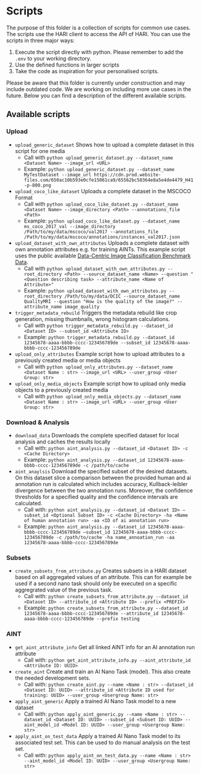 # Scripts

The purpose of this folder is a collection of scripts for common use cases.
The scripts use the HARI client to access the API of HARI.
You can use the scripts in three major ways:
1. Execute the script directly with python. Please remember to add the `.env` to your working directory.
1. Use the defined functions in larger scripts
2. Take the code as inspiration for your personalised scripts.

Please be aware that this folder is currently under construction and may include outdated code.
We are working on including more use cases in the future.
Below you can find a description of the different available scripts.

## Available scripts

### Upload


- `upload_generic_dataset` Shows how to upload a complete dataset in this script for one media
  - Call with `python upload_generic_dataset.py --dataset_name <Dataset Name> --image_url <URL>`
  - Example: `python upload_generic_dataset.py --dataset_name MyTestDataset --image_url https://cdn.prod.website-files.com/650ac10b593e0cfe15061ca9/65562bc58364e8a5e4de4479_H41-p-800.png`
- `upload_coco_like_dataset` Uploads a complete dataset in the MSCOCO Format
  -  Call with `python upload_coco_like_dataset.py --dataset_name <Dataset Name> --image_directory <Path> --annotations_file <Path>`
  - Example: `python upload_coco_like_dataset.py --dataset_name ms_coco_2017_val --image_directory /Path/to/my/data/mscoco/val2017 --annotations_file /Path/to/my/data/mscoco/annotations/instances_val2017.json`
- `upload_dataset_with_own_attributes` Uploads a complete dataset with own annotation attributes e.g. for training AINTs. This example script uses the public available [Data-Centric Image Classification Benchmark Data](https://zenodo.org/records/8115942).
  - Call with `python upload_dataset_with_own_attributes.py --root_directory <Path> --source_dataset_name <Name> --question "<Question describing task> --attribute_name <Name of Attribute>"`
  - Example: `python upload_dataset_with_own_attributes.py --root_directory /Path/to/my/data/DCIC --source_dataset_name QualityMRI --question "How is the quality of the image?" --attribute_name image_quality`
- `trigger_metadata_rebuild` Triggers the metadata rebuild like crop generation, missing thumbnails, wrong histogram calculations.
  - Call with `python trigger_metadata_rebuild.py --dataset_id <Dataset ID> --subset_id <Attribute ID>`
  - Example: `python trigger_metadata_rebuild.py --dataset_id 12345678-aaaa-bbbb-cccc-123456789de --subset_id 12345678-aaaa-bbbb-cccc-123456789de`
- `upload_only_attributes` Example script how to upload attributes to a previously created media or media objects
  - Call with `python upload_only_attributes.py --dataset_name <Dataset Name : str> --image_url <URL> --user_group <User Group: str>`
- `upload_only_media_objects` Example script how to upload only media objects to a previously created media
  - Call with `python upload_only_media_objects.py --dataset_name <Dataset Name : str> --image_url <URL> --user_group <User Group: str>`



### Download & Analysis

- `download_data` Downloads the complete specified dataset for local analysis and caches the results locally
  - Call with: `python aint_analysis.py --dataset_id <Dataset ID> -c <Cache Directory>`
  - Example: `python aint_analysis.py --dataset_id 12345678-aaaa-bbbb-cccc-123456789de -c /path/to/cache`
- `aint_anaylsis` Download the specified subset of the desired datasets.
   On this dataset slice a comparison between the provided human and ai annotation run is calculated which includes accuracy, Kullback-leibler divergence between the two annotation runs.
   Moreover, the confidence thresholds for a specified quality and the confidence intervals are calculated.
  - Call with: `python aint_analysis.py --dataset_id <Dataset ID> —subset_id <Optional Subset ID> -c <Cache Directory> -ha <Name of human annotation run> -aa <ID of ai annotation run>`
  - Example: `python aint_analysis.py --dataset_id 12345678-aaaa-bbbb-cccc-123456789de —subset_id 12345678-aaaa-bbbb-cccc-123456789de -c /path/to/cache -ha name_annoation_run -aa 12345678-aaaa-bbbb-cccc-123456789de`

### Subsets

- `create_subsets_from_attribute.py` Creates subsets in a HARI dataset based on all aggregated values of an attribute.
  This can for example be used if a second nano task should only be executed on a specific aggregrated value of the previous task.
    - Call with: `python create_subsets_from_attribute.py --dataset_id <Dataset ID> --attribute_id <Attribute ID> --prefix <PREFIX>`
    - Example: `python create_subsets_from_attribute.py --dataset_id 12345678-aaaa-bbbb-cccc-123456789de --attribute_id 12345678-aaaa-bbbb-cccc-123456789de --prefix testing`


### AINT

- `get_aint_attribute_info` Get all linked AINT info for an AI annotation run attribute
  - Call with: `python get_aint_attribute_info.py --aint_attribute_id <Attribute ID: UUID>`
- `create_aint` Create and train an AI Nano Task (model). This also create the needed development sets.
  - Call with: `python create_aint.py --name <Name : str> --dataset_id <Dataset ID: UUID> --attribute_id <Attribute ID used for training: UUID> --user_group <Usergroup Name: str>`
- `apply_aint_generic` Apply a trained AI Nano Task model to a new dataset
  - Call with: `python apply_aint_generic.py --name <Name : str> --dataset_id <Dataset ID: UUID> --subset_id <Subset ID: UUID> --aint_model_id <Model ID: UUID> --user_group <Usergroup Name: str>`
- `apply_aint_on_test_data` Apply a trained AI Nano Task model to its associated test set. This can be used to do manual analysis on the test set.
  - Call with: `python apply_aint_on_test_data.py --name <Name : str> --aint_model_id <Model ID: UUID> --user_group <Usergroup Name: str>`
